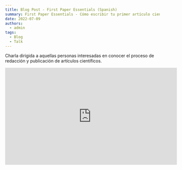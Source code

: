 ```yaml
---
title: Blog Post - First Paper Essentials (Spanish) 
summary: First Paper Essentials - Cómo escribir tu primer artículo científico
date: 2022-07-09
authors:
  - admin
tags:
  - Blog
  - Talk
---
```


Charla dirigida a aquellas personas interesadas en conocer el proceso de redacción y publicación de artículos científicos.


<div style="position: relative; width: 100%; height: 0; padding-bottom: 58.52%;">
<iframe src="https://www.facebook.com/plugins/video.php?height=316&href=https%3A%2F%2Fwww.facebook.com%2FIEEESPSUNI%2Fvideos%2F609849000320594%2F&show_text=false&width=560&t=0" width="560" height="316" style="border:none;overflow:hidden" scrolling="no" frameborder="0" allowfullscreen="true" allow="autoplay; clipboard-write; encrypted-media; picture-in-picture; web-share" allowFullScreen="true"></iframe>
</div>